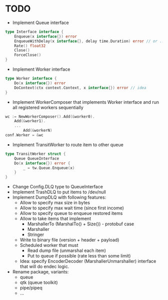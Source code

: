# TODO

* Implement Queue interface
```go
type Interface interface {
	Enqueue(x interface{}) error
	EnqueueWithDelay(x interface{}, delay time.Duration) error // or ...WithDE (delayed execution)
	Rate() float32
	Close()
	ForceClose()
}
```
* Implement Worker interface
```go
type Worker interface {
	Do(x interface{}) error
	DoContext(ctx context.Context, x interface{}) error // idea
}
```
* Implement WorkerComposer that implements Worker interface and run all registered workers sequentially
```go
wc := NewWorkerComposer().Add(&worker0).
	Add(&worker1).
	...
        Add(&workerN)
conf.Worker = &wc
```
* Implement TransitWorker to route item to other queue
```go
type TransitWorker struct {
	Queue QueueInterface
	Do(x interface{}) error {
	    _ = tw.Queue.Enqueue(x)	
    }
}
```
* Change Config.DLQ type to QueueInterface
* Implement TrashDLQ to put items to /dev/null
* Implement DumpDLQ with following features:
  * Allow to specify max size in bytes
  * Allow to specify max wait time (since first income)
  * Allow to specify queue to enqueue restored items
  * Allow to take items that implement
    * MarshallerTo (MarshalTo() + Size()) - protobuf case
    * Marshaller
    * Stringer
  * Write to binary file (version + header + payload)
  * Scheduled worker that must
    * Read dump file (unmarshal each item)
    * Put to queue if possible (rate less than some limit)
  * Idea: specify EncoderDecoder (MarshallerUnmarshaller) interface that will do endec logic.
* Rename package, variants:
  * queue
  * qtk (queue toolkit)
  * pipe/pipeq
  * ...
